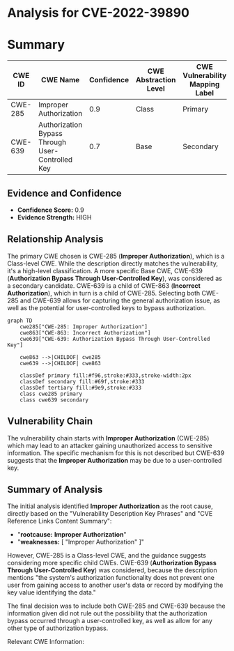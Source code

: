 # Analysis for CVE-2022-39890

# Summary
| CWE ID | CWE Name | Confidence | CWE Abstraction Level | CWE Vulnerability Mapping Label | CWE-Vulnerability Mapping Notes |
|---|---|---|---|---|---|
| CWE-285 | Improper Authorization | 0.9 | Class | Primary | Discouraged |
| CWE-639 | Authorization Bypass Through User-Controlled Key | 0.7 | Base | Secondary | Allowed |

## Evidence and Confidence

*   **Confidence Score:** 0.9
*   **Evidence Strength:** HIGH

## Relationship Analysis
The primary CWE chosen is CWE-285 (**Improper Authorization**), which is a Class-level CWE. While the description directly matches the vulnerability, it's a high-level classification. A more specific Base CWE, CWE-639 (**Authorization Bypass Through User-Controlled Key**), was considered as a secondary candidate. CWE-639 is a child of CWE-863 (**Incorrect Authorization**), which in turn is a child of CWE-285. Selecting both CWE-285 and CWE-639 allows for capturing the general authorization issue, as well as the potential for user-controlled keys to bypass authorization.

```mermaid
graph TD
    cwe285["CWE-285: Improper Authorization"]
    cwe863["CWE-863: Incorrect Authorization"]
    cwe639["CWE-639: Authorization Bypass Through User-Controlled Key"]

    cwe863 -->|CHILDOF| cwe285
    cwe639 -->|CHILDOF| cwe863

    classDef primary fill:#f96,stroke:#333,stroke-width:2px
    classDef secondary fill:#69f,stroke:#333
    classDef tertiary fill:#9e9,stroke:#333
    class cwe285 primary
    class cwe639 secondary
```

## Vulnerability Chain
The vulnerability chain starts with **Improper Authorization** (CWE-285) which may lead to an attacker gaining unauthorized access to sensitive information. The specific mechanism for this is not described but CWE-639 suggests that the **Improper Authorization** may be due to a user-controlled key.

## Summary of Analysis
The initial analysis identified **Improper Authorization** as the root cause, directly based on the "Vulnerability Description Key Phrases" and "CVE Reference Links Content Summary":

*   "**rootcause:** **Improper Authorization**"
*   "**weaknesses:** [ "Improper Authorization" ]"

However, CWE-285 is a Class-level CWE, and the guidance suggests considering more specific child CWEs. CWE-639 (**Authorization Bypass Through User-Controlled Key**) was considered, because the description mentions "the system's authorization functionality does not prevent one user from gaining access to another user's data or record by modifying the key value identifying the data."

The final decision was to include both CWE-285 and CWE-639 because the information given did not rule out the possibility that the authorization bypass occurred through a user-controlled key, as well as allow for any other type of authorization bypass.

Relevant CWE Information: